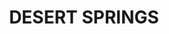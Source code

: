 ---
lastmod: '2025-04-06T06:05:19+00:00'
latitude: -23.71460854
layout: suburb
longitude: 133.8867138
postcode: 0870
state: NT
title: DESERT SPRINGS
url: /nt/desert-springs/
---